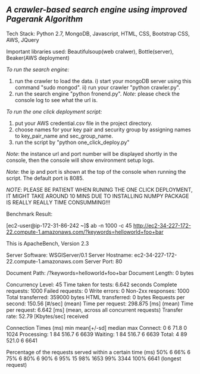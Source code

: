 ***A crawler-based search engine using improved Pagerank Algorithm***
------
Tech Stack: Python 2.7, MongoDB, Javascript, HTML, CSS, Bootstrap CSS, AWS, JQuery  

Important libraries used: Beautifulsoup(web cralwer),   Bottle(server), Beaker(AWS deployment)

_To run the search engine:_
1) run the crawler to load the data.
i) start your mongoDB server using this command "sudo mongod".
ii) run your crawler "python crawler.py".
2) run the search engine "python fronend.py".
*Note*: please check the console log to see what the url is.

_To run the one click deployment script:_
1) put your AWS credential.csv file in the project directory.
2) choose names for your key pair and security group by assigning names to key_pair_name and sec_group_name.
3) run the script by "python one_click_deploy.py"

*Note*: the instance url and port number will be displayed shortly in the console, then the console will show environment setup logs.

*Note*: the ip and port is shown at the top of the console when running the script. The default port is 8085.

*NOTE*: PLEASE BE PATIENT WHEN RUNING THE ONE CLICK DEPLOYMENT, IT MIGHT TAKE AROUND 10 MINS DUE TO INSTALLING 
                NUMPY PACKAGE IS REALLY REALLY TIME CONSUMMING!!!

Benchmark Result:

[ec2-user@ip-172-31-86-242 ~]$ ab -n 1000 -c 45 http://ec2-34-227-172-22.compute-1.amazonaws.com/?keywords=helloworld+foo+bar

This is ApacheBench, Version 2.3

Server Software:        WSGIServer/0.1
Server Hostname:        ec2-34-227-172-22.compute-1.amazonaws.com
Server Port:            80

Document Path:          /?keywords=helloworld+foo+bar
Document Length:        0 bytes

Concurrency Level:      45
Time taken for tests:   6.642 seconds
Complete requests:      1000
Failed requests:        0
Write errors:           0
Non-2xx responses:      1000
Total transferred:      359000 bytes
HTML transferred:       0 bytes
Requests per second:    150.56 [#/sec] (mean)
Time per request:       298.875 [ms] (mean)
Time per request:       6.642 [ms] (mean, across all concurrent requests)
Transfer rate:          52.79 [Kbytes/sec] received

Connection Times (ms)
min  mean[+/-sd] median   max
Connect:        0    6  71.8      0    1024
Processing:     1   84 516.7      6    6639
Waiting:        1   84 516.7      6    6639
Total:          4   89 521.0      6    6641

Percentage of the requests served within a certain time (ms)
50%      6
66%      6
75%      6
80%      6
90%      6
95%     15
98%   1653
99%   3344
100%   6641 (longest request)
